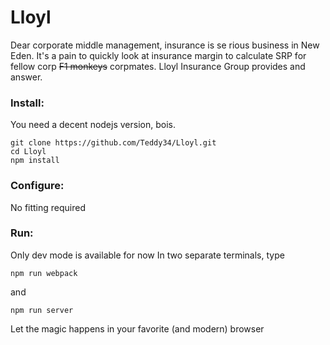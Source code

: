 # Lloyl
Dear corporate middle management, insurance is se rious business in New Eden. 
It's a pain to quickly look at insurance margin to calculate SRP for fellow corp ~~F1 monkeys~~ corpmates. Lloyl Insurance Group provides and answer.

### Install:

You need a decent nodejs version, bois.

```
git clone https://github.com/Teddy34/Lloyl.git
cd Lloyl
npm install
```

### Configure:

No fitting required

### Run:
Only dev mode is available for now
In two separate terminals, type
```
npm run webpack
```
and
```
npm run server
```

Let the magic happens in your favorite (and modern) browser

